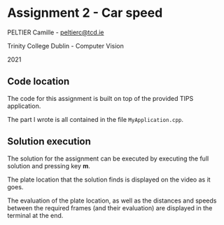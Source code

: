 # Assignment 2 - Car speed

PELTIER Camille - peltierc@tcd.ie

Trinity College Dublin - Computer Vision

2021

## Code location

The code for this assignment is built on top of the provided TIPS application.

The part I wrote is all contained in the file `MyApplication.cpp`.

## Solution execution

The solution for the assignment can be executed by executing the full solution and pressing key **m**.

The plate location that the solution finds is displayed on the video as it goes.

The evaluation of the plate location, as well as the distances and speeds between the required frames (and their evaluation) are displayed in the terminal at the end.
